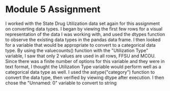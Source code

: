 # Module 5 Assignment

I worked with the State Drug Utilization data set again for this assignment on converting data types.  I began by viewing the first few rows for a visual representation of the data I was working with, and used the dtypes function to observe the existing data types in the pandas data frame.  I then looked for a variable that would be appropriate to convert to a categorical data type.  By using the valuecounts() function with the "Utilization Type" variable, I saw that only 2 values are used in all rows, FFSU and MCOU.  Since there was a finite number of options for this variable and they were in text format, I thought the Utilization Type variable would perform well as a categorical data type as well.  I used the astype("category") function to convert the data type, then verified by viewing dtype after execution.  I then chose the "Unnamed: 0" variable to convert to string 
